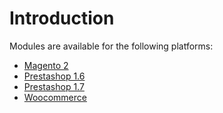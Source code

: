 # Introduction

Modules are available for the following platforms:

- [Magento 2](magento-2.md)
- [Prestashop 1.6](prestashop-16.md)
- [Prestashop 1.7](prestashop-17.md)
- [Woocommerce](woocommerce.md)
